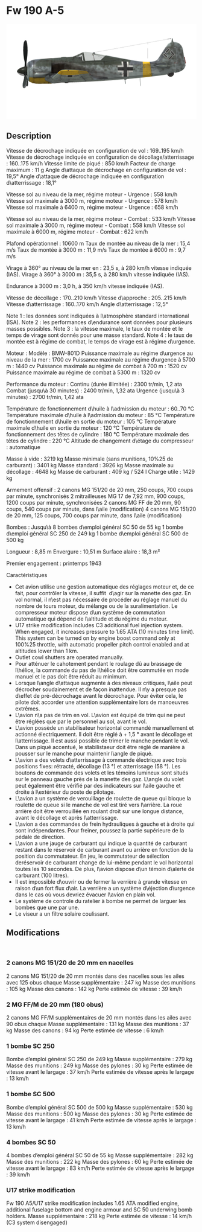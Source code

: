 ﻿# Fw 190 A-5

![fw190a5](../images/fw190a5.png)

## Description

Vitesse de décrochage indiquée en configuration de vol : 169..195 km/h
Vitesse de décrochage indiquée en configuration de décollage/atterrissage : 160..175 km/h
Vitesse limite de piqué : 850 km/h
Facteur de charge maximum : 11 g
Angle d\attaque de décrochage en configuration de vol : 19,5°
Angle d\attaque de décrochage indiquée en configuration d\atterrissage : 18,1°

Vitesse sol au niveau de la mer, régime moteur - Urgence : 558 km/h
Vitesse sol maximale à 3000 m, régime moteur - Urgence : 578 km/h
Vitesse sol maximale à 6400 m, régime moteur - Urgence : 658 km/h

Vitesse sol au niveau de la mer, régime moteur - Combat : 533 km/h
Vitesse sol maximale à 3000 m, régime moteur - Combat : 558 km/h
Vitesse sol maximale à 6000 m, régime moteur - Combat : 622 km/h

Plafond opérationnel : 10600 m
Taux de montée au niveau de la mer : 15,4 m/s
Taux de montée à 3000 m : 11,9 m/s
Taux de montée à 6000 m : 9,7 m/s

Virage à 360° au niveau de la mer en : 23,5 s, à 280 km/h vitesse indiquée (IAS).
Virage à 360° à 3000 m : 35,5 s, à 280 km/h vitesse indiquée (IAS).

Endurance à 3000 m : 3,0 h, à 350 km/h vitesse indiquée (IAS).

Vitesse de décollage : 170..210 km/h
Vitesse d\approche : 205..215 km/h
Vitesse d\atterrissage : 160..170 km/h
Angle d\atterrissage : 12,5°

Note 1 : les données sont indiquées à l\atmosphère standard international (ISA).
Note 2 : les performances d\endurance sont données pour plusieurs masses possibles.
Note 3 : la vitesse maximale, le taux de montée et le temps de virage sont donnés pour une masse standard.
Note 4 : le taux de montée est à régime de combat, le temps de virage est à régime d\urgence.

Moteur :
Modèle : BMW-801D
Puissance maximale au régime d\urgence au niveau de la mer : 1700 cv
Puissance maximale au régime d\urgence à 5700 m : 1440 cv
Puissance maximale au régime de combat à 700 m : 1520 cv
Puissance maximale au régime de combat à 5300 m : 1320 cv

Performance du moteur :
Continu (durée illimitée) : 2300 tr/min, 1,2 ata
Combat (jusqu\à 30 minutes) : 2400 tr/min, 1,32 ata
Urgence (jusqu\à 3 minutes) : 2700 tr/min, 1,42 ata

Température de fonctionnement d\huile à l\admission du moteur : 60..70 °C
Température maximale d\huile à l\admission du moteur : 85 °C
Température de fonctionnement d\huile en sortie du moteur : 105 °C
Température maximale d\huile en sortie du moteur : 120 °C
Température de fonctionnement des têtes de cylindre : 180 °C
Température maximale des têtes de cylindre : 220 °C
Altitude de changement d\étage du compresseur : automatique

Masse à vide : 3219 kg
Masse minimale (sans munitions, 10%25 de carburant) : 3401 kg
Masse standard : 3926 kg
Masse maximale au décollage : 4648 kg
Masse de carburant : 409 kg / 524 l
Charge utile : 1429 kg

Armement offensif :
2 canons MG 151/20 de 20 mm, 250 coups, 700 coups par minute, synchronisés
2 mitrailleuses MG 17 de 7,92 mm, 900 coups, 1200 coups par minute, synchronisées
2 canons MG FF de 20 mm, 90 coups, 540 coups par minute, dans l\aile (modification)
4 canons MG 151/20 de 20 mm, 125 coups, 700 coups par minute, dans l\aile (modification)

Bombes :
Jusqu\à 8 bombes d\emploi général SC 50 de 55 kg
1 bombe d\emploi général SC 250 de 249 kg
1 bombe d\emploi général SC 500 de 500 kg

Longueur : 8,85 m
Envergure : 10,51 m
Surface alaire : 18,3 m²

Premier engagement : printemps 1943

Caractéristiques
- Cet avion utilise une gestion automatique des réglages moteur et, de ce fait, pour contrôler la vitesse, il suffit  d\agir sur la manette des gaz. En vol normal, il n\est pas nécessaire de procéder au réglage manuel du nombre de tours moteur, du mélange ou de la suralimentation. Le compresseur moteur dispose d\un système de commutation automatique qui dépend de l\altitude et du régime du moteur.
- U17 strike modification includes C3 additional fuel injection system. When engaged, it increases pressure to 1.65 ATA (10 minutes time limit). This system can be turned on by engine boost command only at 100%25 throttle, with automatic propeller pitch control enabled and at altitudes lower than 1 km.
- Outlet cowl shutters are operated manually.
- Pour atténuer le cahotement pendant le roulage dû au brassage de l\hélice, la commande du pas de l\hélice doit être commutée en mode manuel et le pas doit être réduit au minimum.
- Lorsque l\angle d\attaque augmente à des niveaux critiques, l\aile peut décrocher soudainement et de façon inattendue. Il n\y a presque pas d\effet de pré-décrochage avant le décrochage. Pour éviter cela, le pilote doit accorder une attention supplémentaire lors de manoeuvres extrêmes.
- L\avion n\a pas de trim en vol. L\avion est équipé de trim qui ne peut être réglées que par le personnel au sol, avant le vol.
- L\avion possède un stabilisateur horizontal commandé manuellement et actionné électriquement. Il doit être réglé à + 1,5 ° avant le décollage et l\atterrissage. Il est aussi possible de trimer le manche pendant le vol. Dans un piqué accentué, le stabilistaeur doit être réglé de manière à pousser sur le manche pour maintenir l\angle de piqué.
- L\avion a des volets d\atterrissage à commande électrique avec trois positions fixes: rétracté, décollage (13 °) et atterrissage (58 °). Les boutons de commande des volets et les témoins lumineux sont situés sur le panneau gauche près de la manette des gaz. L\angle du volet peut également être vérifié par des indicateurs sur l\aile gauche et droite à l\extérieur du poste de pilotage.
- L\avion a un système de verouillage de roulette de queue qui bloque la roulette de queue si le manche de vol est tiré vers l\arrière. La roue arrière doit être verrouillée en roulant droit sur une longue distance, avant le décollage et après l\atterrissage.
- L\avion a des commandes de frein hydrauliques à gauche et à droite qui sont indépendantes. Pour freiner, poussez la partie supérieure de la pédale de direction.
- L\avion a une jauge de carburant qui indique la quantité de carburant restant dans le réservoir de carburant avant ou arrière en fonction de la position du commutateur. En jeu, le commutateur de sélection deréservoir de carburant change de lui-même pendant le vol horizontal toutes les 10 secondes. De plus, l\avion dispose d\un témoin d\alerte de carburant (100 litres).
- Il est impossible d\ouvrir ou de fermer la verrière à grande vitesse en raison d\un fort flux d\air. La verrière a un système d\éjection d\urgence dans le cas où vous devriez évacuer l\avion en plain vol.
- Le système de controle du ratelier à bombe ne permet de larguer les bombes que une par une.
- Le viseur a un filtre solaire coulissant.

## Modifications
﻿


### 2 canons MG 151/20 de 20 mm en nacelles

2 canons MG 151/20 de 20 mm montés dans des nacelles sous les ailes avec 125 obus chaque
Masse supplémentaire : 247 kg
Masse des munitions : 105 kg
Masse des canons : 142 kg
Perte estimée de vitesse : 39 km/h﻿


### 2 MG FF/M de 20 mm (180 obus)

2 canons MG FF/M supplémentaires de 20 mm montés dans les ailes avec 90 obus chaque
Masse supplémentaire : 131 kg
Masse des munitions : 37 kg
Masse des canons : 94 kg
Perte estimée de vitesse : 6 km/h﻿


### 1 bombe SC 250

Bombe d’emploi général SC 250 de 249 kg
Masse supplémentaire : 279 kg
Masse des munitions : 249 kg
Masse des pylones : 30 kg
Perte estimée de vitesse avant le largage : 37 km/h
Perte estimée de vitesse après le largage : 13 km/h﻿


### 1 bombe SC 500

Bombe d’emploi général SC 500 de 500 kg
Masse supplémentaire : 530 kg
Masse des munitions : 500 kg
Masse des pylones : 30 kg
Perte estimée de vitesse avant le largage : 41 km/h
Perte estimée de vitesse après le largage : 13 km/h﻿


### 4 bombes SC 50

4 bombes d’emploi général SC 50 de 55 kg
Masse supplémentaire : 282 kg
Masse des munitions : 222 kg
Masse des pylones : 60 kg
Perte estimée de vitesse avant le largage : 83 km/h
Perte estimée de vitesse après le largage : 39 km/h﻿


### U17 strike modification

Fw 190 A5/U17 strike modification includes 1.65 ATA modified engine, additional fuselage bottom and engine armour and SC 50 underwing bomb holders.
Masse supplémentaire : 218 kg
Perte estimée de vitesse : 14 km/h (C3 system disengaged)